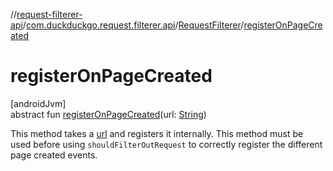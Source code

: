 //[request-filterer-api](../../../index.md)/[com.duckduckgo.request.filterer.api](../index.md)/[RequestFilterer](index.md)/[registerOnPageCreated](register-on-page-created.md)

# registerOnPageCreated

[androidJvm]\
abstract fun [registerOnPageCreated](register-on-page-created.md)(url: [String](https://kotlinlang.org/api/latest/jvm/stdlib/kotlin/-string/index.html))

This method takes a [url](register-on-page-created.md) and registers it internally. This method must be used before using `shouldFilterOutRequest` to correctly register the different page created events.
